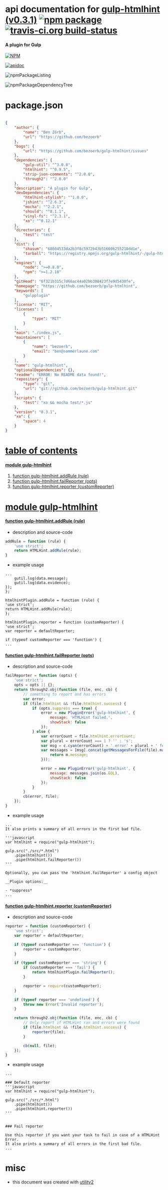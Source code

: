 # api documentation for  [gulp-htmlhint (v0.3.1)](https://github.com/bezoerb/gulp-htmlhint)  [![npm package](https://img.shields.io/npm/v/npmdoc-gulp-htmlhint.svg?style=flat-square)](https://www.npmjs.org/package/npmdoc-gulp-htmlhint) [![travis-ci.org build-status](https://api.travis-ci.org/npmdoc/node-npmdoc-gulp-htmlhint.svg)](https://travis-ci.org/npmdoc/node-npmdoc-gulp-htmlhint)
#### A plugin for Gulp

[![NPM](https://nodei.co/npm/gulp-htmlhint.png?downloads=true)](https://www.npmjs.com/package/gulp-htmlhint)

[![apidoc](https://npmdoc.github.io/node-npmdoc-gulp-htmlhint/build/screenCapture.buildNpmdoc.browser._2Fhome_2Ftravis_2Fbuild_2Fnpmdoc_2Fnode-npmdoc-gulp-htmlhint_2Ftmp_2Fbuild_2Fapidoc.html.png)](https://npmdoc.github.io/node-npmdoc-gulp-htmlhint/build/apidoc.html)

![npmPackageListing](https://npmdoc.github.io/node-npmdoc-gulp-htmlhint/build/screenCapture.npmPackageListing.svg)

![npmPackageDependencyTree](https://npmdoc.github.io/node-npmdoc-gulp-htmlhint/build/screenCapture.npmPackageDependencyTree.svg)



# package.json

```json

{
    "author": {
        "name": "Ben Zörb",
        "url": "https://github.com/bezoerb"
    },
    "bugs": {
        "url": "https://github.com/bezoerb/gulp-htmlhint/issues"
    },
    "dependencies": {
        "gulp-util": "^3.0.0",
        "htmlhint": "^0.9.5",
        "strip-json-comments": "^2.0.0",
        "through2": "^2.0.0"
    },
    "description": "A plugin for Gulp",
    "devDependencies": {
        "htmlhint-stylish": "^1.0.0",
        "jshint": "^2.6.3",
        "mocha": "^2.2.1",
        "should": "^8.1.1",
        "vinyl-fs": "^2.3.1",
        "xo": "^0.12.1"
    },
    "directories": {
        "test": "test"
    },
    "dist": {
        "shasum": "68604533da2b3f8c5972b43b516606255218dd1e",
        "tarball": "https://registry.npmjs.org/gulp-htmlhint/-/gulp-htmlhint-0.3.1.tgz"
    },
    "engines": {
        "node": ">=0.8.0",
        "npm": ">=1.2.10"
    },
    "gitHead": "6f321b315c7d66ac44a02bb308423f7e9d5430fe",
    "homepage": "https://github.com/bezoerb/gulp-htmlhint",
    "keywords": [
        "gulpplugin"
    ],
    "license": "MIT",
    "licenses": [
        {
            "type": "MIT"
        }
    ],
    "main": "./index.js",
    "maintainers": [
        {
            "name": "bezoerb",
            "email": "ben@sommerlaune.com"
        }
    ],
    "name": "gulp-htmlhint",
    "optionalDependencies": {},
    "readme": "ERROR: No README data found!",
    "repository": {
        "type": "git",
        "url": "git://github.com/bezoerb/gulp-htmlhint.git"
    },
    "scripts": {
        "test": "xo && mocha test/*.js"
    },
    "version": "0.3.1",
    "xo": {
        "space": 4
    }
}
```



# <a name="apidoc.tableOfContents"></a>[table of contents](#apidoc.tableOfContents)

#### [module gulp-htmlhint](#apidoc.module.gulp-htmlhint)
1.  [function <span class="apidocSignatureSpan">gulp-htmlhint.</span>addRule (rule)](#apidoc.element.gulp-htmlhint.addRule)
1.  [function <span class="apidocSignatureSpan">gulp-htmlhint.</span>failReporter (opts)](#apidoc.element.gulp-htmlhint.failReporter)
1.  [function <span class="apidocSignatureSpan">gulp-htmlhint.</span>reporter (customReporter)](#apidoc.element.gulp-htmlhint.reporter)



# <a name="apidoc.module.gulp-htmlhint"></a>[module gulp-htmlhint](#apidoc.module.gulp-htmlhint)

#### <a name="apidoc.element.gulp-htmlhint.addRule"></a>[function <span class="apidocSignatureSpan">gulp-htmlhint.</span>addRule (rule)](#apidoc.element.gulp-htmlhint.addRule)
- description and source-code
```javascript
addRule = function (rule) {
    'use strict';
    return HTMLHint.addRule(rule);
}
```
- example usage
```shell
...
    gutil.log(data.message);
    gutil.log(data.evidence);
});
};

htmlhintPlugin.addRule = function (rule) {
'use strict';
return HTMLHint.addRule(rule);
};

htmlhintPlugin.reporter = function (customReporter) {
'use strict';
var reporter = defaultReporter;

if (typeof customReporter === 'function') {
...
```

#### <a name="apidoc.element.gulp-htmlhint.failReporter"></a>[function <span class="apidocSignatureSpan">gulp-htmlhint.</span>failReporter (opts)](#apidoc.element.gulp-htmlhint.failReporter)
- description and source-code
```javascript
failReporter = function (opts) {
    'use strict';
    opts = opts || {};
    return through2.obj(function (file, enc, cb) {
        // something to report and has errors
        var error;
        if (file.htmlhint && !file.htmlhint.success) {
            if (opts.suppress === true) {
                error = new PluginError('gulp-htmlhint', {
                    message: 'HTMLHint failed.',
                    showStack: false
                });
            } else {
                var errorCount = file.htmlhint.errorCount;
                var plural = errorCount === 1 ? '' : 's';
                var msg = c.cyan(errorCount) + ' error' + plural + ' found in ' + c.magenta(file.path);
                var messages = [msg].concat(getMessagesForFile(file).map(function (m) {
                    return m.message;
                }));

                error = new PluginError('gulp-htmlhint', {
                    message: messages.join(os.EOL),
                    showStack: false
                });
            }
        }
        cb(error, file);
    });
}
```
- example usage
```shell
...
It also prints a summary of all errors in the first bad file.

'''javascript
var htmlhint = require("gulp-htmlhint");

gulp.src("./src/*.html")
	.pipe(htmlhint())
	.pipe(htmlhint.failReporter())
'''

Optionally, you can pass the 'htmlhint.failReporter' a config object

__Plugin options:__

- *suppress*
...
```

#### <a name="apidoc.element.gulp-htmlhint.reporter"></a>[function <span class="apidocSignatureSpan">gulp-htmlhint.</span>reporter (customReporter)](#apidoc.element.gulp-htmlhint.reporter)
- description and source-code
```javascript
reporter = function (customReporter) {
    'use strict';
    var reporter = defaultReporter;

    if (typeof customReporter === 'function') {
        reporter = customReporter;
    }

    if (typeof customReporter === 'string') {
        if (customReporter === 'fail') {
            return htmlhintPlugin.failReporter();
        }

        reporter = require(customReporter);
    }

    if (typeof reporter === 'undefined') {
        throw new Error('Invalid reporter');
    }

    return through2.obj(function (file, enc, cb) {
        // Only report if HTMLHint ran and errors were found
        if (file.htmlhint && !file.htmlhint.success) {
            reporter(file);
        }

        cb(null, file);
    });
}
```
- example usage
```shell
...

### Default reporter
'''javascript
var htmlhint = require("gulp-htmlhint");

gulp.src("./src/*.html")
	.pipe(htmlhint())
	.pipe(htmlhint.reporter())
'''


### Fail reporter

Use this reporter if you want your task to fail in case of a HTMLHint Error.
It also prints a summary of all errors in the first bad file.
...
```



# misc
- this document was created with [utility2](https://github.com/kaizhu256/node-utility2)
